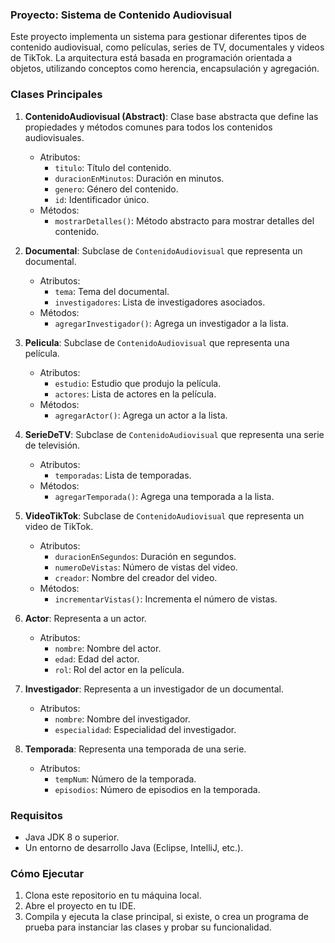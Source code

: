 <!-- #######  THIS IS A COMMENT - Visible only in the source editor #########-->
<h3>Proyecto: Sistema de Contenido Audiovisual</h3>
<p>Este proyecto implementa un sistema para gestionar diferentes tipos de contenido audiovisual, como pel&iacute;culas, series de TV, documentales y videos de TikTok. La arquitectura est&aacute; basada en programaci&oacute;n orientada a objetos, utilizando conceptos como herencia, encapsulaci&oacute;n y agregaci&oacute;n.</p>
<h3>Clases Principales</h3>
<ol>
<li>
<p><strong>ContenidoAudiovisual (Abstract)</strong>: Clase base abstracta que define las propiedades y m&eacute;todos comunes para todos los contenidos audiovisuales.</p>
<ul>
<li>Atributos:
<ul>
<li><code>titulo</code>: T&iacute;tulo del contenido.</li>
<li><code>duracionEnMinutos</code>: Duraci&oacute;n en minutos.</li>
<li><code>genero</code>: G&eacute;nero del contenido.</li>
<li><code>id</code>: Identificador &uacute;nico.</li>
</ul>
</li>
<li>M&eacute;todos:
<ul>
<li><code>mostrarDetalles()</code>: M&eacute;todo abstracto para mostrar detalles del contenido.</li>
</ul>
</li>
</ul>
</li>
<li>
<p><strong>Documental</strong>: Subclase de <code>ContenidoAudiovisual</code> que representa un documental.</p>
<ul>
<li>Atributos:
<ul>
<li><code>tema</code>: Tema del documental.</li>
<li><code>investigadores</code>: Lista de investigadores asociados.</li>
</ul>
</li>
<li>M&eacute;todos:
<ul>
<li><code>agregarInvestigador()</code>: Agrega un investigador a la lista.</li>
</ul>
</li>
</ul>
</li>
<li>
<p><strong>Pelicula</strong>: Subclase de <code>ContenidoAudiovisual</code> que representa una pel&iacute;cula.</p>
<ul>
<li>Atributos:
<ul>
<li><code>estudio</code>: Estudio que produjo la pel&iacute;cula.</li>
<li><code>actores</code>: Lista de actores en la pel&iacute;cula.</li>
</ul>
</li>
<li>M&eacute;todos:
<ul>
<li><code>agregarActor()</code>: Agrega un actor a la lista.</li>
</ul>
</li>
</ul>
</li>
<li>
<p><strong>SerieDeTV</strong>: Subclase de <code>ContenidoAudiovisual</code> que representa una serie de televisi&oacute;n.</p>
<ul>
<li>Atributos:
<ul>
<li><code>temporadas</code>: Lista de temporadas.</li>
</ul>
</li>
<li>M&eacute;todos:
<ul>
<li><code>agregarTemporada()</code>: Agrega una temporada a la lista.</li>
</ul>
</li>
</ul>
</li>
<li>
<p><strong>VideoTikTok</strong>: Subclase de <code>ContenidoAudiovisual</code> que representa un video de TikTok.</p>
<ul>
<li>Atributos:
<ul>
<li><code>duracionEnSegundos</code>: Duraci&oacute;n en segundos.</li>
<li><code>numeroDeVistas</code>: N&uacute;mero de vistas del video.</li>
<li><code>creador</code>: Nombre del creador del video.</li>
</ul>
</li>
<li>M&eacute;todos:
<ul>
<li><code>incrementarVistas()</code>: Incrementa el n&uacute;mero de vistas.</li>
</ul>
</li>
</ul>
</li>
<li>
<p><strong>Actor</strong>: Representa a un actor.</p>
<ul>
<li>Atributos:
<ul>
<li><code>nombre</code>: Nombre del actor.</li>
<li><code>edad</code>: Edad del actor.</li>
<li><code>rol</code>: Rol del actor en la pel&iacute;cula.</li>
</ul>
</li>
</ul>
</li>
<li>
<p><strong>Investigador</strong>: Representa a un investigador de un documental.</p>
<ul>
<li>Atributos:
<ul>
<li><code>nombre</code>: Nombre del investigador.</li>
<li><code>especialidad</code>: Especialidad del investigador.</li>
</ul>
</li>
</ul>
</li>
<li>
<p><strong>Temporada</strong>: Representa una temporada de una serie.</p>
<ul>
<li>Atributos:
<ul>
<li><code>tempNum</code>: N&uacute;mero de la temporada.</li>
<li><code>episodios</code>: N&uacute;mero de episodios en la temporada.</li>
</ul>
</li>
</ul>
</li>
</ol>
<h3>Requisitos</h3>
<ul>
<li>Java JDK 8 o superior.</li>
<li>Un entorno de desarrollo Java (Eclipse, IntelliJ, etc.).</li>
</ul>
<h3>C&oacute;mo Ejecutar</h3>
<ol>
<li>Clona este repositorio en tu m&aacute;quina local.</li>
<li>Abre el proyecto en tu IDE.</li>
<li>Compila y ejecuta la clase principal, si existe, o crea un programa de prueba para instanciar las clases y probar su funcionalidad.</li>
</ol>
